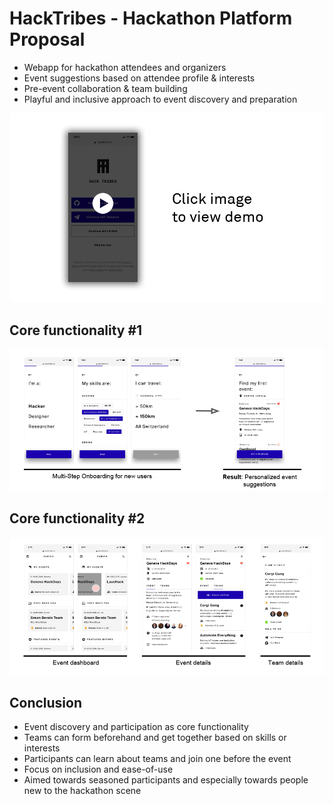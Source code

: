 # HackTribes - Hackathon Platform Proposal

- Webapp for hackathon attendees and organizers
- Event suggestions based on attendee profile & interests
- Pre-event collaboration & team building
- Playful and inclusive approach to event discovery and preparation

[![See it in action](/assets/ht_clickthrough.png)](https://streamable.com/mj326)



## Core functionality #1
![HackTribes MVP](/assets/ht_01.png)


## Core functionality #2
![HackTribes MVP](/assets/ht_02.png)


## Conclusion
- Event discovery and participation as core functionality
- Teams can form beforehand and get together based on skills or interests
- Participants can learn about teams and join one before the event
- Focus on inclusion and ease-of-use
- Aimed towards seasoned participants and especially towards people new to the hackathon scene